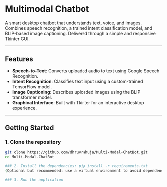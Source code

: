 # Multimodal Chatbot

A smart desktop chatbot that understands text, voice, and images.  
Combines speech recognition, a trained intent classification model, and BLIP-based image captioning. Delivered through a simple and responsive Tkinter GUI.

---

## Features

- **Speech-to-Text**: Converts uploaded audio to text using Google Speech Recognition.
- **Intent Recognition**: Classifies text input using a custom-trained TensorFlow model.
- **Image Captioning**: Describes uploaded images using the BLIP transformer model.
- **Graphical Interface**: Built with Tkinter for an interactive desktop experience.

---

## Getting Started

### 1. Clone the repository
```bash
git clone https://github.com/dhruvrahuja/Multi-Modal-ChatBot.git
cd Multi-Modal-ChatBot

### 2. Install the dependencies: pip install -r requirements.txt
(Optional but recommended: use a virtual environment to avoid dependency issues.)

### 3. Run the application
